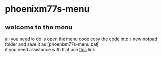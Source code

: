 # phoenixm77s-menu
## welcome to the menu  

all you need to do is open the menu code copy the code into a new notpad folder and save it as [phoenixm77s-menu.bat]<br>if you need assistance with that use [this](https://www.tutorialspoint.com/batch_script/batch_script_files.htm) link


